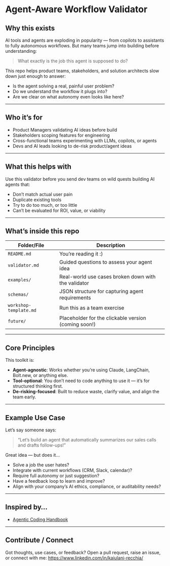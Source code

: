 # Agent-Aware Workflow Validator

## Why this exists

AI tools and agents are exploding in popularity — from copilots to assistants to fully autonomous workflows. But many teams jump into building before understanding:

> What exactly is the job this agent is supposed to do?

This repo helps product teams, stakeholders, and solution architects slow down just enough to answer:
- Is the agent solving a real, painful user problem?
- Do we understand the workflow it plugs into?
- Are we clear on what autonomy even looks like here?

---

## Who it’s for
- Product Managers validating AI ideas before build
- Stakeholders scoping features for engineering
- Cross-functional teams experimenting with LLMs, copilots, or agents
- Devs and AI leads looking to de-risk product/agent ideas

---

## What this helps with

Use this validator before you send dev teams on wild quests building AI agents that:
- Don’t match actual user pain
- Duplicate existing tools
- Try to do too much, or too little
- Can’t be evaluated for ROI, value, or viability

---

## What’s inside this repo

| Folder/File         | Description                                      |
|---------------------|--------------------------------------------------|
| `README.md`         | You’re reading it :)                             |
| `validator.md`      | Guided questions to assess your agent idea       |
| `examples/`         | Real-world use cases broken down with the validator |
| `schemas/`          | JSON structure for capturing agent requirements  |
| `workshop-template.md` | Run this as a team exercise                  |
| `future/`           | Placeholder for the clickable version (coming soon!) |

---

## Core Principles

This toolkit is:
- **Agent-agnostic**: Works whether you’re using Claude, LangChain, Bolt.new, or anything else.
- **Tool-optional**: You don’t need to code anything to use it — it’s for structured thinking first.
- **De-risking-focused**: Built to reduce waste, clarify value, and align the team early.

---

## Example Use Case

Let’s say someone says:

> “Let’s build an agent that automatically summarizes our sales calls and drafts follow-ups!”

Great idea — but does it…
- Solve a job the user hates?
- Integrate with current workflows (CRM, Slack, calendar)?
- Require full autonomy or just suggestion?
- Have a feedback loop to learn and improve?
- Align with your company’s AI ethics, compliance, or auditability needs?

---

## Inspired by…

- [Agentic Coding Handbook](https://github.com/tweag/agentic-coding-handbook)

---

## Contribute / Connect

Got thoughts, use cases, or feedback?
Open a pull request, raise an issue, or connect with me: https://www.linkedin.com/in/kaiulani-recchia/
